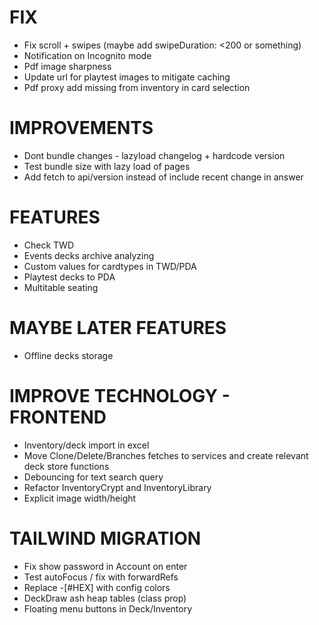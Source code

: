 # FIX
- Fix scroll + swipes (maybe add swipeDuration: <200 or something)
- Notification on Incognito mode
- Pdf image sharpness
- Update url for playtest images to mitigate caching
- Pdf proxy add missing from inventory in card selection

# IMPROVEMENTS
- Dont bundle changes - lazyload changelog + hardcode version
- Test bundle size with lazy load of pages
- Add fetch to api/version instead of include recent change in answer

# FEATURES
- Check TWD
- Events decks archive analyzing
- Custom values for cardtypes in TWD/PDA
- Playtest decks to PDA
- Multitable seating

# MAYBE LATER FEATURES
- Offline decks storage

# IMPROVE TECHNOLOGY - FRONTEND
- Inventory/deck import in excel
- Move Clone/Delete/Branches fetches to services and create relevant deck store functions
- Debouncing for text search query
- Refactor InventoryCrypt and InventoryLibrary
- Explicit image width/height

# TAILWIND MIGRATION
- Fix show password in Account on enter
- Test autoFocus / fix with forwardRefs
- Replace -[#HEX] with config colors
- DeckDraw ash heap tables (class prop)
- Floating menu buttons in Deck/Inventory
